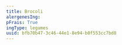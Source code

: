 ```yaml
---
title: Brocoli
alergenesIng:
pFrais: True
ingType: legumes
uuid: bfb70b47-3c46-44e1-8e94-b0f553cc7bd8
---
```

